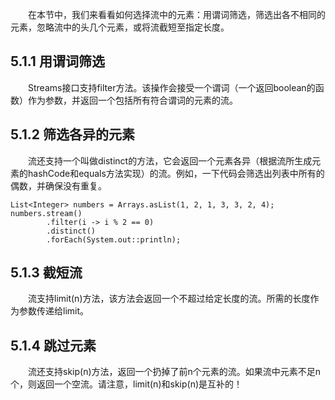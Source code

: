 &emsp;&emsp;在本节中，我们来看看如何选择流中的元素：用谓词筛选，筛选出各不相同的元素，忽略流中的头几个元素，或将流截短至指定长度。

## 5.1.1 用谓词筛选

&emsp;&emsp;Streams接口支持filter方法。该操作会接受一个谓词（一个返回boolean的函数）作为参数，并返回一个包括所有符合谓词的元素的流。

## 5.1.2 筛选各异的元素

&emsp;&emsp;流还支持一个叫做distinct的方法，它会返回一个元素各异（根据流所生成元素的hashCode和equals方法实现）的流。例如，一下代码会筛选出列表中所有的偶数，并确保没有重复。
```
List<Integer> numbers = Arrays.asList(1, 2, 1, 3, 3, 2, 4);
numbers.stream()
        .filter(i -> i % 2 == 0)
        .distinct()
        .forEach(System.out::println);
```
## 5.1.3 截短流

&emsp;&emsp;流支持limit(n)方法，该方法会返回一个不超过给定长度的流。所需的长度作为参数传递给limit。

## 5.1.4 跳过元素

&emsp;&emsp;流还支持skip(n)方法，返回一个扔掉了前n个元素的流。如果流中元素不足n个，则返回一个空流。请注意，limit(n)和skip(n)是互补的！